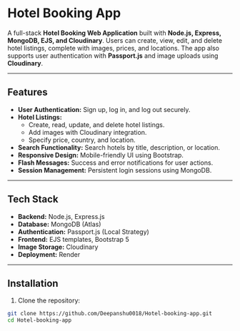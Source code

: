 # Hotel Booking App

A full-stack **Hotel Booking Web Application** built with **Node.js, Express, MongoDB, EJS, and Cloudinary**. Users can create, view, edit, and delete hotel listings, complete with images, prices, and locations. The app also supports user authentication with **Passport.js** and image uploads using **Cloudinary**.

---

## Features

- **User Authentication:** Sign up, log in, and log out securely.
- **Hotel Listings:**
  - Create, read, update, and delete hotel listings.
  - Add images with Cloudinary integration.
  - Specify price, country, and location.
- **Search Functionality:** Search hotels by title, description, or location.
- **Responsive Design:** Mobile-friendly UI using Bootstrap.
- **Flash Messages:** Success and error notifications for user actions.
- **Session Management:** Persistent login sessions using MongoDB.
---

## Tech Stack

- **Backend:** Node.js, Express.js
- **Database:** MongoDB (Atlas)
- **Authentication:** Passport.js (Local Strategy)
- **Frontend:** EJS templates, Bootstrap 5
- **Image Storage:** Cloudinary
- **Deployment:** Render

---

## Installation

1. Clone the repository:

```bash
git clone https://github.com/Deepanshu0018/Hotel-booking-app.git
cd Hotel-booking-app
